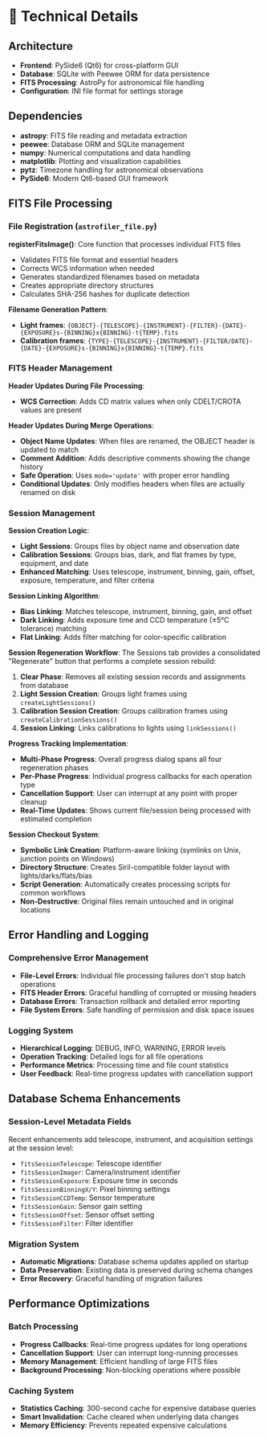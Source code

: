 # 🔬 Technical Details

## Architecture

- **Frontend**: PySide6 (Qt6) for cross-platform GUI
- **Database**: SQLite with Peewee ORM for data persistence
- **FITS Processing**: AstroPy for astronomical file handling
- **Configuration**: INI file format for settings storage

## Dependencies

- **astropy**: FITS file reading and metadata extraction
- **peewee**: Database ORM and SQLite management
- **numpy**: Numerical computations and data handling
- **matplotlib**: Plotting and visualization capabilities
- **pytz**: Timezone handling for astronomical observations
- **PySide6**: Modern Qt6-based GUI framework

## FITS File Processing

### File Registration (`astrofiler_file.py`)

**registerFitsImage()**: Core function that processes individual FITS files
- Validates FITS file format and essential headers
- Corrects WCS information when needed
- Generates standardized filenames based on metadata
- Creates appropriate directory structures
- Calculates SHA-256 hashes for duplicate detection

**Filename Generation Pattern**:
- **Light frames**: `{OBJECT}-{TELESCOPE}-{INSTRUMENT}-{FILTER}-{DATE}-{EXPOSURE}s-{BINNING}x{BINNING}-t{TEMP}.fits`
- **Calibration frames**: `{TYPE}-{TELESCOPE}-{INSTRUMENT}-{FILTER/DATE}-{DATE}-{EXPOSURE}s-{BINNING}x{BINNING}-t{TEMP}.fits`

### FITS Header Management

**Header Updates During File Processing**:
- **WCS Correction**: Adds CD matrix values when only CDELT/CROTA values are present

**Header Updates During Merge Operations**:
- **Object Name Updates**: When files are renamed, the OBJECT header is updated to match
- **Comment Addition**: Adds descriptive comments showing the change history
- **Safe Operation**: Uses `mode='update'` with proper error handling
- **Conditional Updates**: Only modifies headers when files are actually renamed on disk

### Session Management

**Session Creation Logic**:
- **Light Sessions**: Groups files by object name and observation date
- **Calibration Sessions**: Groups bias, dark, and flat frames by type, equipment, and date
- **Enhanced Matching**: Uses telescope, instrument, binning, gain, offset, exposure, temperature, and filter criteria

**Session Linking Algorithm**:
- **Bias Linking**: Matches telescope, instrument, binning, gain, and offset
- **Dark Linking**: Adds exposure time and CCD temperature (±5°C tolerance) matching
- **Flat Linking**: Adds filter matching for color-specific calibration

**Session Regeneration Workflow**:
The Sessions tab provides a consolidated "Regenerate" button that performs a complete session rebuild:

1. **Clear Phase**: Removes all existing session records and assignments from database
2. **Light Session Creation**: Groups light frames using `createLightSessions()` 
3. **Calibration Session Creation**: Groups calibration frames using `createCalibrationSessions()`
4. **Session Linking**: Links calibrations to lights using `linkSessions()`

**Progress Tracking Implementation**:
- **Multi-Phase Progress**: Overall progress dialog spans all four regeneration phases
- **Per-Phase Progress**: Individual progress callbacks for each operation type
- **Cancellation Support**: User can interrupt at any point with proper cleanup
- **Real-Time Updates**: Shows current file/session being processed with estimated completion

**Session Checkout System**:
- **Symbolic Link Creation**: Platform-aware linking (symlinks on Unix, junction points on Windows)
- **Directory Structure**: Creates Siril-compatible folder layout with lights/darks/flats/bias
- **Script Generation**: Automatically creates processing scripts for common workflows
- **Non-Destructive**: Original files remain untouched and in original locations

## Error Handling and Logging

### Comprehensive Error Management
- **File-Level Errors**: Individual file processing failures don't stop batch operations
- **FITS Header Errors**: Graceful handling of corrupted or missing headers
- **Database Errors**: Transaction rollback and detailed error reporting
- **File System Errors**: Safe handling of permission and disk space issues

### Logging System
- **Hierarchical Logging**: DEBUG, INFO, WARNING, ERROR levels
- **Operation Tracking**: Detailed logs for all file operations
- **Performance Metrics**: Processing time and file count statistics
- **User Feedback**: Real-time progress updates with cancellation support

## Database Schema Enhancements

### Session-Level Metadata Fields
Recent enhancements add telescope, instrument, and acquisition settings at the session level:
- `fitsSessionTelescope`: Telescope identifier
- `fitsSessionImager`: Camera/instrument identifier  
- `fitsSessionExposure`: Exposure time in seconds
- `fitsSessionBinningX/Y`: Pixel binning settings
- `fitsSessionCCDTemp`: Sensor temperature
- `fitsSessionGain`: Sensor gain setting
- `fitsSessionOffset`: Sensor offset setting
- `fitsSessionFilter`: Filter identifier

### Migration System
- **Automatic Migrations**: Database schema updates applied on startup
- **Data Preservation**: Existing data is preserved during schema changes
- **Error Recovery**: Graceful handling of migration failures

## Performance Optimizations

### Batch Processing
- **Progress Callbacks**: Real-time progress updates for long operations
- **Cancellation Support**: User can interrupt long-running processes
- **Memory Management**: Efficient handling of large FITS files
- **Background Processing**: Non-blocking operations where possible

### Caching System
- **Statistics Caching**: 300-second cache for expensive database queries
- **Smart Invalidation**: Cache cleared when underlying data changes
- **Memory Efficiency**: Prevents repeated expensive calculations
